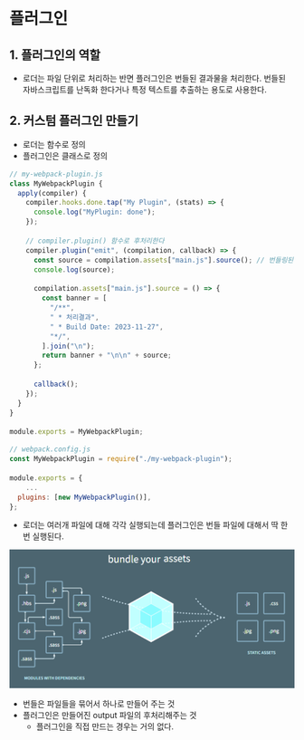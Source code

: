 # 플러그인

## 1. 플러그인의 역할

- 로더는 파일 단위로 처리하는 반면 플러그인은 번들된 결과물을 처리한다. 번들된 자바스크립트를 난독화 한다거나 특정 텍스트를 추출하는 용도로 사용한다.

## 2. 커스텀 플러그인 만들기

- 로더는 함수로 정의
- 플러그인은 클래스로 정의

```js
// my-webpack-plugin.js
class MyWebpackPlugin {
  apply(compiler) {
    compiler.hooks.done.tap("My Plugin", (stats) => {
      console.log("MyPlugin: done");
    });

    // compiler.plugin() 함수로 후처리한다
    compiler.plugin("emit", (compilation, callback) => {
      const source = compilation.assets["main.js"].source(); // 번들링된 (output에 있는) 결과물에 접근할 수 있다.(main.js를 가져온다.)
      console.log(source);

      compilation.assets["main.js"].source = () => {
        const banner = [
          "/**",
          " * 처리결과",
          " * Build Date: 2023-11-27",
          "*/",
        ].join("\n");
        return banner + "\n\n" + source;
      };

      callback();
    });
  }
}

module.exports = MyWebpackPlugin;
```

```js
// webpack.config.js
const MyWebpackPlugin = require("./my-webpack-plugin");

module.exports = {
    ...
  plugins: [new MyWebpackPlugin()],
};

```

- 로더는 여러개 파일에 대해 각각 실행되는데 플러그인은 번들 파일에 대해서 딱 한번 실행된다.

![imag1](_asset/image1.png)

- 번들은 파일들을 묶어서 하나로 만들어 주는 것
- 플러그인은 만들어진 output 파일의 후처리해주는 것
  - 플러그인을 직접 만드는 경우는 거의 없다.
